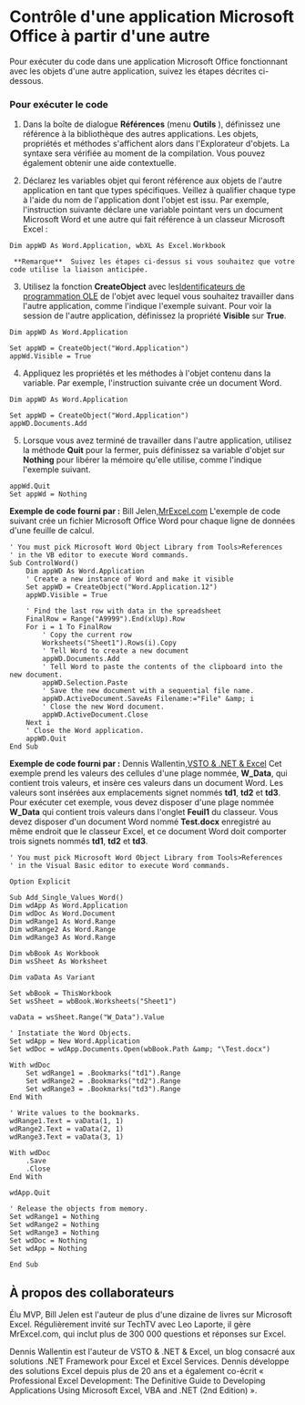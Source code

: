 
# Contrôle d'une application Microsoft Office à partir d'une autre

Pour exécuter du code dans une application Microsoft Office fonctionnant avec les objets d'une autre application, suivez les étapes décrites ci-dessous.


### Pour exécuter le code


1. Dans la boîte de dialogue  **Références** (menu **Outils** ), définissez une référence à la bibliothèque des autres applications. Les objets, propriétés et méthodes s'affichent alors dans l'Explorateur d'objets. La syntaxe sera vérifiée au moment de la compilation. Vous pouvez également obtenir une aide contextuelle.
    
2. Déclarez les variables objet qui feront référence aux objets de l'autre application en tant que types spécifiques. Veillez à qualifier chaque type à l'aide du nom de l'application dont l'objet est issu. Par exemple, l'instruction suivante déclare une variable pointant vers un document Microsoft Word et une autre qui fait référence à un classeur Microsoft Excel :
    
  ```
  Dim appWD As Word.Application, wbXL As Excel.Workbook
  ```


     **Remarque**  Suivez les étapes ci-dessus si vous souhaitez que votre code utilise la liaison anticipée.
3. Utilisez la fonction  **CreateObject** avec les[Identificateurs de programmation OLE](http://msdn.microsoft.com/library/9d3418b1-cf9e-4c4d-c387-07952f41608e%28Office.15%29.aspx) de l'objet avec lequel vous souhaitez travailler dans l'autre application, comme l'indique l'exemple suivant. Pour voir la session de l'autre application, définissez la propriété **Visible** sur **True**.
    
  ```
  Dim appWD As Word.Application 
 
Set appWD = CreateObject("Word.Application") 
appWd.Visible = True
  ```

4. Appliquez les propriétés et les méthodes à l'objet contenu dans la variable. Par exemple, l'instruction suivante crée un document Word.
    
  ```
  Dim appWD As Word.Application 
 
Set appWD = CreateObject("Word.Application") 
appWD.Documents.Add
  ```

5. Lorsque vous avez terminé de travailler dans l'autre application, utilisez la méthode  **Quit** pour la fermer, puis définissez sa variable d'objet sur **Nothing** pour libérer la mémoire qu'elle utilise, comme l'indique l'exemple suivant.
    
  ```
  appWd.Quit 
Set appWd = Nothing
  ```

 **Exemple de code fourni par :** Bill Jelen,[MrExcel.com](http://www.mrexcel.com/)
L'exemple de code suivant crée un fichier Microsoft Office Word pour chaque ligne de données d'une feuille de calcul.



```
' You must pick Microsoft Word Object Library from Tools>References
' in the VB editor to execute Word commands.
Sub ControlWord()
    Dim appWD As Word.Application
    ' Create a new instance of Word and make it visible
    Set appWD = CreateObject("Word.Application.12")
    appWD.Visible = True

    ' Find the last row with data in the spreadsheet
    FinalRow = Range("A9999").End(xlUp).Row
    For i = 1 To FinalRow
        ' Copy the current row
        Worksheets("Sheet1").Rows(i).Copy
        ' Tell Word to create a new document
        appWD.Documents.Add
        ' Tell Word to paste the contents of the clipboard into the new document.
        appWD.Selection.Paste
        ' Save the new document with a sequential file name.
        appWD.ActiveDocument.SaveAs Filename:="File" &amp; i
        ' Close the new Word document.
        appWD.ActiveDocument.Close
    Next i
    ' Close the Word application.
    appWD.Quit
End Sub

```

 **Exemple de code fourni par :** Dennis Wallentin,[VSTO &amp; .NET &amp; Excel](http://xldennis.wordpress.com/)
Cet exemple prend les valeurs des cellules d'une plage nommée,  **W_Data**, qui contient trois valeurs, et insère ces valeurs dans un document Word. Les valeurs sont insérées aux emplacements signet nommés **td1**, **td2** et **td3**.
Pour exécuter cet exemple, vous devez disposer d'une plage nommée  **W_Data** qui contient trois valeurs dans l'onglet **Feuil1** du classeur. Vous devez disposer d'un document Word nommé **Test.docx** enregistré au même endroit que le classeur Excel, et ce document Word doit comporter trois signets nommés **td1**, **td2** et **td3**.



```
' You must pick Microsoft Word Object Library from Tools>References
' in the Visual Basic editor to execute Word commands.

Option Explicit

Sub Add_Single_Values_Word()
Dim wdApp As Word.Application
Dim wdDoc As Word.Document
Dim wdRange1 As Word.Range
Dim wdRange2 As Word.Range
Dim wdRange3 As Word.Range

Dim wbBook As Workbook
Dim wsSheet As Worksheet

Dim vaData As Variant

Set wbBook = ThisWorkbook
Set wsSheet = wbBook.Worksheets("Sheet1")

vaData = wsSheet.Range("W_Data").Value

' Instatiate the Word Objects.
Set wdApp = New Word.Application
Set wdDoc = wdApp.Documents.Open(wbBook.Path &amp; "\Test.docx")

With wdDoc
    Set wdRange1 = .Bookmarks("td1").Range
    Set wdRange2 = .Bookmarks("td2").Range
    Set wdRange3 = .Bookmarks("td3").Range
End With

' Write values to the bookmarks.
wdRange1.Text = vaData(1, 1)
wdRange2.Text = vaData(2, 1)
wdRange3.Text = vaData(3, 1)

With wdDoc
    .Save
    .Close
End With

wdApp.Quit

' Release the objects from memory.
Set wdRange1 = Nothing
Set wdRange2 = Nothing
Set wdRange3 = Nothing
Set wdDoc = Nothing
Set wdApp = Nothing

End Sub
```


## À propos des collaborateurs
<a name="AboutContributor"> </a>

Élu MVP, Bill Jelen est l'auteur de plus d'une dizaine de livres sur Microsoft Excel. Régulièrement invité sur TechTV avec Leo Laporte, il gère MrExcel.com, qui inclut plus de 300 000 questions et réponses sur Excel.

Dennis Wallentin est l'auteur de VSTO &amp; .NET &amp; Excel, un blog consacré aux solutions .NET Framework pour Excel et Excel Services. Dennis développe des solutions Excel depuis plus de 20 ans et a également co-écrit « Professional Excel Development: The Definitive Guide to Developing Applications Using Microsoft Excel, VBA and .NET (2nd Edition) ».


